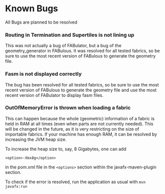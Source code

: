 # Known Bugs

All Bugs are planned to be resolved

### Routing in Termination and Supertiles is not lining up

This was not actually a bug of FABulator, but
a bug of the geometry_generator in FABulous.
It was resolved for all tested fabrics, 
so be sure to use the most recent version of
FABulous to generate the geometry file.

### Fasm is not displayed correctly

The bug has been resolved for all tested fabrics,
so be sure to use the most recent version of
FABulous to generate the geometry file and use the
most recent version of FABulator to display
fasm files.

### OutOfMemoryError is thrown when loading a fabric

This can happen because the whole (geometric)
information of a fabric is held in RAM at all
times (even when parts are not currently needed).
This will be changed in the future, as it is very
restricting on the size of importable fabrics.
If your machine has enough RAM, it can be resolved 
by increasing the JVM heap size. 

To increase the heap size to, say, 8 Gigabytes, one
can add

```
<option>-Xmx8g</option>
```
in the pom.xml file in the `<options>` section
within the javafx-maven-plugin section.

To check if the error is resolved, run the application
as usual with ```mvn javafx:run```